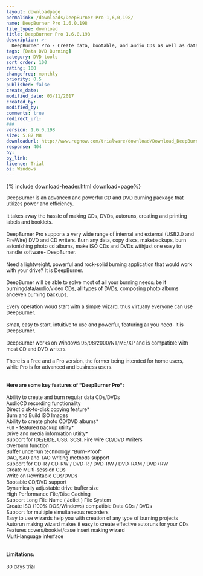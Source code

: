```yaml
---
layout: downloadpage
permalink: /downloads/DeepBurner-Pro-1,6,0,198/
name: DeepBurner Pro 1.6.0.198
file_type: download
title: DeepBurner Pro 1.6.0.198
description: >-
  DeepBurner Pro - Create data, bootable, and audio CDs as well as data DVDs
tags: [Data DVD Burning]
category: DVD tools
sort_order: 100
rating: 100
changefreq: monthly
priority: 0.5
published: false
create_date: 
modified_date: 03/11/2017
created_by: 
modified_by: 
comments: true
redirect_url: 
### 
version: 1.6.0.198
size: 5.87 MB
downloadurl: http://www.regnow.com/trialware/download/Download_DeepBurnerPro.exe?item=2304 21&affiliate=22260
response: 404
by: 
by_link: 
licence: Trial
os: Windows
---
```


{% include download-header.html download=page%}

<p style="fix-download-text !important">
<p><font size="2">DeepBurner is an advanced and powerful CD and DVD burning package that utilizes power and efficiency. <br />
<br />
It takes away the hassle of making CDs, DVDs, autoruns, creating and printing labels and booklets. <br />
<br />
DeepBurner Pro supports a very wide range of internal and external (USB2.0 and FireWire) DVD and CD writers. Burn any data, copy discs, makebackups, burn astonishing photo cd albums, make ISO CDs and DVDs withjust one easy to handle software- DeepBurner.<br />
<br />
Need a lightweight, powerful and rock-solid burning application that would work with your drive? It is DeepBurner.<br />
<br />
DeepBurner will be able to solve most of all your burning needs: be it burningdata/audio/video CDs, all types of DVDs, composing photo albums andeven burning backups.<br />
<br />
Every operation woud start with a simple wizard, thus virtually everyone can use DeepBurner.<br />
<br />
Small, easy to start, intuitive to use and powerful, featuring all you need- it is DeepBurner.<br />
<br />
DeepBurner works on Windows 95/98/2000/NT/ME/XP and is compatible with most CD and DVD writers. <br />
<br />
There is a Free and a Pro version, the former being intended for home users, while Pro is for advanced and business users.<br />
<br />
<br />
<span><strong>Here are some key features of "DeepBurner Pro":</strong></span><br />
<br />
Ability to create and burn regular data CDs/DVDs <br />
AudioCD recording functionality <br />
Direct disk-to-disk copying feature* <br />
Burn and Build ISO Images <br />
Ability to create photo CD/DVD albums* <br />
Full - featured backup utility* <br />
Drive and media information utility* <br />
Support for IDE/EIDE, USB, SCSI, Fire wire CD/DVD Writers<br />
Overburn function <br />
Buffer underrun technology "Burn-Proof" <br />
DAO, SAO and TAO Writing methods support <br />
Support for CD-R / CD-RW / DVD-R / DVD-RW / DVD-RAM / DVD+RW <br />
Create Multi-session CDs <br />
Write on Rewritable CDs/DVDs <br />
Bootable CD/DVD support<br />
Dynamically adjustable drive buffer size <br />
High Performance File/Disc Caching <br />
Support Long File Name ( Joliet ) File System <br />
Create ISO (100% DOS/Windows) compatible Data CDs / DVDs <br />
Support for multiple simultaneous recorders<br />
Easy to use wizards help you with creation of any type of burning projects <br />
Autorun making wizard makes it easy to create effective autoruns for your CDs <br />
Features covers/booklet/case insert making wizard <br />
Multi-language interface<br />
<br />
<br />
<span><strong>Limitations:</strong></span><br />
<br />
30 days trial<br />
</font></p></p>
